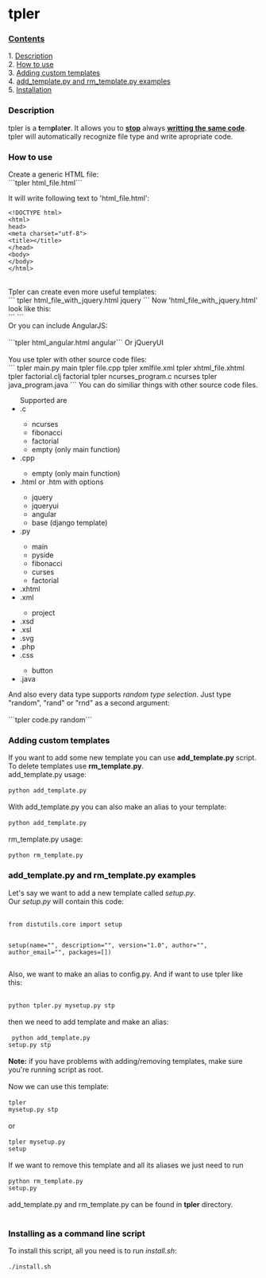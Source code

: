 <h1 id="tpler"><a style="text-decoration: none; color: black;" href="#tpler">tpler</a></h1>
<h3 id="contents"><a href="#contents">Contents</a></h3>
<p>
1. <a href="#description">Description</a><br/>
2. <a href="#how-to-use">How to use</a><br/>
3. <a href="#adding-custom-templates">Adding custom templates</a><br/>
4. <a href="#add_templatepy-and-rm_templatepy-examples">add_template.py and rm_template.py examples</a><br/>
5. <a href="#installing-as-a-command-line-script">Installation</a>
</p>
<h3 id="description"><a style="text-decoration: none; color: black;" href="#description">Description</a></h3>
<p>
tpler is a <b>t</b>em<b>pl</b>at<b>er</b>. It allows you to <b style="text-decoration: underline;">stop</b> always <b style="text-decoration: underline;">writting the same code</b>.<br/>
tpler will automatically recognize file type and write apropriate code.
</p>
<h3 id="how-to-use"><a style="text-decoration: none; color: black;" href="#how-to-use">How to use</a></h3>
Create a generic HTML file:<br/>
```tpler html_file.html```

It will write following text to 'html_file.html':
```
<!DOCTYPE html>
<html>
head>
<meta charset="utf-8">
<title></title>
</head>
<body>
</body>
</html>
```
<br/>
Tpler can create even more useful templates:<br/>
```
tpler html_file_with_jquery.html jquery
```
Now 'html_file_with_jquery.html' look like this:<br/>
```
<!DOCTYPE html>
<html>
<head>
<meta charset="utf-8">
<title></title>
<script type="text/javascript" src="http://code.jquery.com/jquery-latest.min.js">
</script>
</head>
<body>
</body>
<html>
```
<br/>
Or you can include AngularJS:<br/><br/>
```tpler html_angular.html angular```
Or jQueryUI<br/><br/>
You use tpler with other source code files:<br/>
```
tpler main.py main
tpler file.cpp
tpler xmlfile.xml
tpler xhtml_file.xhtml
tpler factorial.clj factorial
tpler ncurses_program.c ncurses
tpler java_program.java
```
You can do similiar things with other source code files.<br/>
<ul>
Supported are
<li>.c</li>
	<ul>
	<li>ncurses</li>
	<li>fibonacci</li>
	<li>factorial</li>
	<li>empty (only main function)</li></ul>
<li>.cpp</li>
	<ul><li>empty (only main function)</li></ul>
<li>.html or .htm with options</li>
	<ul><li>jquery</li>
	<li>jqueryui</li>
	<li>angular</li>
	<li>base (django template) </li>
	</ul>
<li>.py</li>
	<ul><li>main</li>
	<li>pyside</li>
	<li>fibonacci</li>
	<li>curses</li>
	<li>factorial</li>
	</ul>
<li>.xhtml</li>
<li>.xml</li>
	<ul><li>project</li></ul>
<li>.xsd</li>
<li>.xsl</li>
<li>.svg</li>
<li>.php</li>
<li>.css</li>
	<ul><li>button</li></ul>
<li>.java</li>
</ul>
And also every data type supports <i>random type selection</i>. Just type "random", "rand" or "rnd" as a second argument:<br/><br/>
```tpler code.py random```
</p>
<h3 id="adding-custom-templates"><a style="text-decoration: none; color: black;" href="#adding-custom-templates">Adding custom templates</a></h3>
<p>
If you want to add some new template you can use <b>add_template.py</b> script.
To delete templates use <b>rm_template.py</b>.<br/>
add_template.py usage:<br/><br/>
<code>python add_template.py <filename></code>
<br/><br/>
With add_template.py you can also make an alias to your template:<br/><br/>
<code>python add_template.py <filename> <alias1> <alias2> <alias3> <aliasn></code>
<br/><br/>
rm_template.py usage:<br/><br/>
<code>python rm_template.py <template_name></code>
</p>
<h3 id="add_template-and-rm_template-examples"><a style="text-decoration: none; color: black;" href="#add_template-and-rm_template-examples">add_template.py and rm_template.py examples</a></h3>
<p>
Let's say we want to add a new template called <i>setup.py</i>.<br/>
Our <i>setup.py</i> will contain this code:<br/><br/>
<pre><code>from distutils.core import setup

setup(name="",
description="",
version="1.0",
author="",
author_email="",
packages=[])
</code></pre>
Also, we want to make an alias to config.py.
And if want to use tpler like this:<br/><br/>
<code>
python tpler.py mysetup.py stp
</code>
<br/><br/>
then we need to add template and make an alias:<br/><br/>
<code>
python add_template.py setup.py stp
</code>
<br/><br/>
<b>Note:</b> if you have problems with adding/removing templates, make sure you're running script as root.<br/><br/>
Now we can use this template:<br/><br/>
<code>tpler mysetup.py stp</code>
<br/><br/>or<br/><br/>
<code>tpler mysetup.py setup</code>
<br/><br/>
If we want to remove this template and all its aliases we just need to run<br/><br/>
<code>python rm_template.py setup.py</code>
<br/><br/>
add_template.py and rm_template.py can be found in <b>tpler</b> directory.
<br/><br/>
</p>
<h3 id="installation"><a style="text-decoration: none; color: black;" href="#installation">Installing as a command line script</a></h3>
<p>
To install this script, all you need is to run <i>install.sh</i>:<br/><br/>
<code>./install.sh</code>
<br/><br/>
</p>
